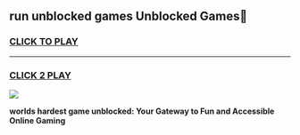 
## run unblocked games Unblocked Games👋
<h3>
<a href="https://premium.freeplayer.one?title=run_unblocked_games&ref=16F">CLICK TO PLAY</a></h3>
<hr>

<h3>
<a href="https://premium.freeplayer.one?title=run_unblocked_games&ref=16F">CLICK 2 PLAY</a>
  
</h3>

<a href="https://premium.freeplayer.one?title=run_unblocked_games&ref=16F/"><img src="https://clearcache.store/games.png"></a>


**worlds hardest game unblocked: Your Gateway to Fun and Accessible Online Gaming**
